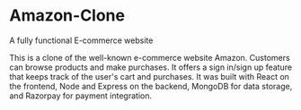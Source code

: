 # Amazon-Clone
A fully functional E-commerce website


This is a clone of the well-known e-commerce website Amazon. Customers can browse products and make purchases. It offers a sign in/sign up feature that keeps track of the user's cart and purchases. It was built with React on the frontend, Node and Express on the backend, MongoDB for data storage, and Razorpay for payment integration.
